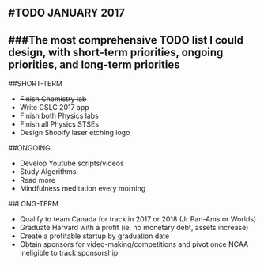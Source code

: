 #TODO JANUARY 2017
---
###The most comprehensive TODO list I could design, with short-term priorities, ongoing priorities, and long-term priorities
---
##SHORT-TERM
 - ~~Finish Chemistry lab~~
 - Write CSLC 2017 app
 - Finish both Physics labs
 - Finish all Physics STSEs
 - Design Shopify laser etching logo
 
##ONGOING
 - Develop Youtube scripts/videos
 - Study Algorithms
 - Read more
 - Mindfulness meditation every morning

##LONG-TERM
 - Qualify to team Canada for track in 2017 or 2018 (Jr Pan-Ams or Worlds)
 - Graduate Harvard with a profit (ie. no monetary debt, assets increase)
 - Create a profitable startup by graduation date
 - Obtain sponsors for video-making/competitions and pivot once NCAA ineligible to track sponsorship